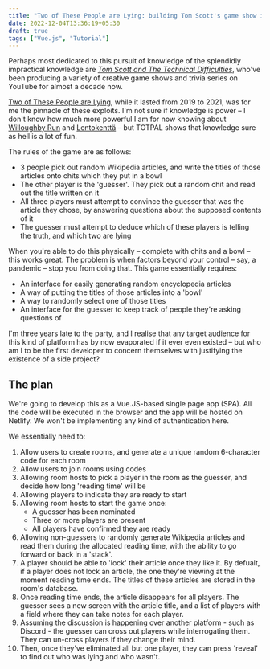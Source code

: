 ```yaml
---
title: "Two of These People are Lying: building Tom Scott's game show in Vue.js and Pocketbase."  
date: 2022-12-04T13:36:19+05:30
draft: true
tags: ["Vue.js", "Tutorial"]
---
```


Perhaps most dedicated to this pursuit of knowledge of the splendidly impractical knowledge are [_Tom Scott and The Technical Difficulties_](https://www.youtube.com/channel/UCO-zhhas4n_kAPHaeLe1qnQ), who've been producing a variety of creative game shows and trivia series on YouTube for almost a decade now.

[Two of These People are Lying](https://www.youtube.com/playlist?list=PLfx61sxf1Yz2I-c7eMRk9wBUUDCJkU7H0), while it lasted from 2019 to 2021, was for me the pinnacle of these exploits. I'm not sure if knowledge is power – I don't know how much more powerful I am for now knowing about [Willoughby Run](https://www.youtube.com/watch?v=TdtFzHBY4v0) and [Lentokenttä](https://www.youtube.com/watch?v=3UAOs9B9UH8) – but TOTPAL shows that knowledge sure as hell is a lot of fun.

The rules of the game are as follows:

* 3 people pick out random Wikipedia articles, and write the titles of those articles onto chits which they put in a bowl
* The other player is the 'guesser'. They pick out a random chit and read out the title written on it
* All three players must attempt to convince the guesser that was the article they chose, by answering questions about the supposed contents of it
* The guesser must attempt to deduce which of these players is telling the truth, and which two are lying

When you're able to do this physically – complete with chits and a bowl – this works great. The problem is when factors beyond your control – say, a pandemic – stop you from doing that. This game essentially requires:

* An interface for easily generating random encyclopedia articles
* A way of putting the titles of those articles into a 'bowl'
* A way to randomly select one of those titles
* An interface for the guesser to keep track of people they're asking questions of

I'm three years late to the party, and I realise that any target audience for this kind of platform has by now evaporated if it ever even existed – but who am I to be the first developer to concern themselves with justifying the existence of a side project?

## The plan

We're going to develop this as a Vue.JS-based single page app (SPA). All the code will be executed in the browser and the app will be hosted on Netlify. We won't be implementing any kind of authentication here.

We essentially need to:

1. Allow users to create rooms, and generate a unique random 6-character code for each room
2. Allow users to join rooms using codes
3. Allowing room hosts to pick a player in the room as the guesser, and decide how long 'reading time' will be
4. Allowing players to indicate they are ready to start
5. Allowing room hosts to start the game once:
    * A guesser has been nominated
    * Three or more players are present
    * All players have confirmed they are ready
6. Allowing non-guessers to randomly generate Wikipedia articles and read them during the allocated reading time, with the ability to go forward or back in a 'stack'.
7. A player should be able to 'lock' their article once they like it. By defualt, if a player does not lock an article, the one they're viewing at the moment reading time ends. The titles of these articles are stored in the room's database.
8. Once reading time ends, the article disappears for all players. The guesser sees a new screen with the article title, and a list of players with a field where they can take notes for each player.
9. Assuming the discussion is happening over another platform - such as Discord - the guesser can cross out players while interrogating them. They can un-cross players if they change their mind.
10. Then, once they've eliminated all but one player, they can press 'reveal' to find out who was lying and who wasn't.
